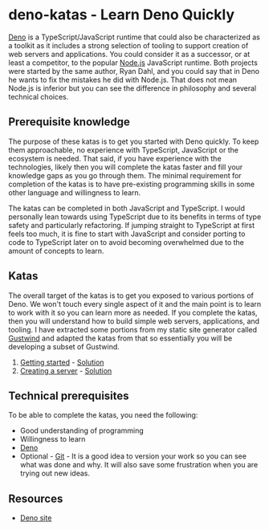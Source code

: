 # deno-katas - Learn Deno Quickly

[Deno](https://deno.land/) is a TypeScript/JavaScript runtime that could also be characterized as a toolkit as it includes a strong selection of tooling to support creation of web servers and applications. You could consider it as a successor, or at least a competitor, to the popular [Node.js](https://nodejs.org/) JavaScript runtime. Both projects were started by the same author, Ryan Dahl, and you could say that in Deno he wants to fix the mistakes he did with Node.js. That does not mean Node.js is inferior but you can see the difference in philosophy and several technical choices.

## Prerequisite knowledge

The purpose of these katas is to get you started with Deno quickly. To keep them approachable, no experience with TypeScript, JavaScript or the ecosystem is needed. That said, if you have experience with the technologies, likely then you will complete the katas faster and fill your knowledge gaps as you go through them. The minimal requirement for completion of the katas is to have pre-existing programming skills in some other language and willingness to learn.

The katas can be completed in both JavaScript and TypeScript. I would personally lean towards using TypeScript due to its benefits in terms of type safety and particularly refactoring. If jumping straight to TypeScript at first feels too much, it is fine to start with JavaScript and consider porting to code to TypeScript later on to avoid becoming overwhelmed due to the amount of concepts to learn.

## Katas

The overall target of the katas is to get you exposed to various portions of Deno. We won't touch every single aspect of it and the main point is to learn to work with it so you can learn more as needed. If you complete the katas, then you will understand how to build simple web servers, applications, and tooling. I have extracted some portions from my static site generator called [Gustwind](https://gustwind.js.org/) and adapted the katas from that so essentially you will be developing a subset of Gustwind.

1. [Getting started](katas/kata-01.md) - [Solution](solutions/kata-01)
2. [Creating a server](katas/kata-02.md) - [Solution](solutions/kata-02)

## Technical prerequisites

To be able to complete the katas, you need the following:

* Good understanding of programming
* Willingness to learn
* [Deno](https://deno.land/)
* Optional - [Git](https://git-scm.com/) - It is a good idea to version your work so you can see what was done and why. It will also save some frustration when you are trying out new ideas.

## Resources

* [Deno site](https://deno.land/)

